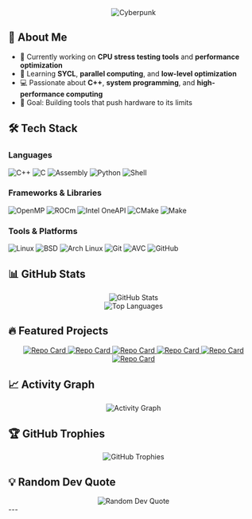 
<div align="center">
  <img src="https://readme-typing-svg.herokuapp.com?font=Orbitron&size=32&pause=1000&color=00FFFF&background=1A1A2E00&center=true&vCenter=true&width=600&lines=▲+assembler-0+▲" alt="Cyberpunk" />
</div>

## 🚀 About Me

- 🔭 Currently working on **CPU stress testing tools** and **performance optimization**
- 🌱 Learning **SYCL**, **parallel computing**, and **low-level optimization**
- 💻 Passionate about **C++**, **system programming**, and **high-performance computing**
- 🎯 Goal: Building tools that push hardware to its limits

## 🛠️ Tech Stack

### Languages
![C++](https://img.shields.io/badge/C++-%2300599C.svg?style=for-the-badge&logo=c%2B%2B&logoColor=white)
![C](https://img.shields.io/badge/C-%2300599C.svg?style=for-the-badge&logo=c&logoColor=white)
![Assembly](https://img.shields.io/badge/Assembly-%23ED8B00.svg?style=for-the-badge&logo=assemblyscript&logoColor=white)
![Python](https://img.shields.io/badge/Python-3670A8?style=for-the-badge&logo=python&logoColor=ffdd54)
![Shell](https://img.shields.io/badge/Shell-%2300800.svg?style=for-the-badge&logo=shell&logoColor=white)

### Frameworks & Libraries
![OpenMP](https://img.shields.io/badge/OpenMP-%23316192.svg?style=for-the-badge&logo=openmp&logoColor=white)
![ROCm](https://img.shields.io/badge/ROCm-%238B0000.svg?style=for-the-badge&logo=amd&logoColor=white)
![Intel OneAPI](https://img.shields.io/badge/Intel%20OneAPI-0071C5?style=for-the-badge&logo=intel&logoColor=white)
![CMake](https://img.shields.io/badge/CMake-%23008FBA.svg?style=for-the-badge&logo=cmake&logoColor=white)
![Make](https://img.shields.io/badge/Make-%23008FBA.svg?style=for-the-badge&logo=make&logoColor=white)

### Tools & Platforms
![Linux](https://img.shields.io/badge/Linux-FCC624?style=for-the-badge&logo=linux&logoColor=black)
![BSD](https://img.shields.io/badge/BSD-FF2400?style=for-the-badge&logo=bsd&logoColor=white)
![Arch Linux](https://img.shields.io/badge/Arch%20Linux-1793D1?style=for-the-badge&logo=arch-linux&logoColor=white)
![Git](https://img.shields.io/badge/Git-F05032?style=for-the-badge&logo=git&logoColor=white)
![AVC](https://img.shields.io/badge/AVC-F05032?style=for-the-badge&logo=git&logoColor=white)
![GitHub](https://img.shields.io/badge/GitHub-100000?style=for-the-badge&logo=github&logoColor=white)

## 📊 GitHub Stats

<div align="center">
  <img src="https://github-readme-stats.vercel.app/api?username=assembler-0&show_icons=true&theme=radical&hide_border=true&count_private=true" alt="GitHub Stats" />
</div>

<div align="center">
  <img src="https://github-readme-stats.vercel.app/api/top-langs/?username=torvalds&theme=radical&hide_border=true&layout=compact" alt="Top Languages" />
</div>

## 🔥 Featured Projects

<div align="center">
  <a href="https://github.com/assembler-0/AVC">
    <img src="https://github-readme-stats.vercel.app/api/pin/?username=assembler-0&repo=AVC&theme=radical&hide_border=true" alt="Repo Card" />
  </a>
  <a href="https://github.com/assembler-0/ESST">
    <img src="https://github-readme-stats.vercel.app/api/pin/?username=assembler-0&repo=ESST&theme=radical&hide_border=true" alt="Repo Card" />
  </a>
  <a href="https://github.com/assembler-0/SIFT">
    <img src="https://github-readme-stats.vercel.app/api/pin/?username=assembler-0&repo=SIFT&theme=radical&hide_border=true" alt="Repo Card" />
  </a>
  <a href="https://github.com/assembler-0/RV96GC">
    <img src="https://github-readme-stats.vercel.app/api/pin/?username=assembler-0&repo=RV96GC&theme=radical&hide_border=true" alt="Repo Card" />
  </a>
  <a href="https://github.com/assembler-0/6502">
    <img src="https://github-readme-stats.vercel.app/api/pin/?username=assembler-0&repo=6502&theme=radical&hide_border=true" alt="Repo Card" />
  </a>
  <a href="https://github.com/assembler-0/mathd">
    <img src="https://github-readme-stats.vercel.app/api/pin/?username=assembler-0&repo=mathd&theme=radical&hide_border=true" alt="Repo Card" />
  </a>
</div>

## 📈 Activity Graph

<div align="center">
  <img src="https://github-readme-activity-graph.vercel.app/graph?username=assembler-0&theme=react-dark&hide_border=true" alt="Activity Graph" />
</div>

## 🏆 GitHub Trophies

<div align="center">
  <img src="https://github-profile-trophy.vercel.app/?username=assembler-0&theme=radical&no-frame=true&no-bg=true&margin-w=4" alt="GitHub Trophies" />
</div>

## 💡 Random Dev Quote

<div align="center">
  <img src="https://quotes-github-readme.vercel.app/api?type=horizontal&theme=radical" alt="Random Dev Quote" />
</div>
---
